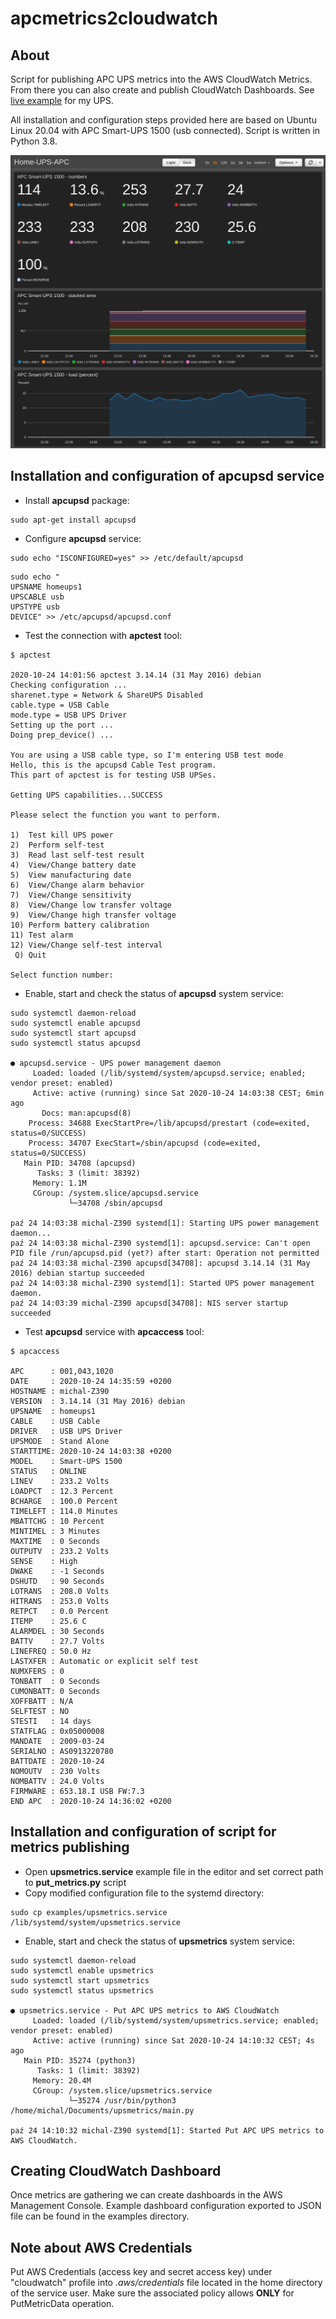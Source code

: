 # apcmetrics2cloudwatch
## About
Script for publishing APC UPS metrics into the AWS CloudWatch Metrics. From there you can also create and publish CloudWatch Dashboards. See [live example](https://cloudwatch.amazonaws.com/dashboard.html?dashboard=Home-UPS-APC&context=eyJSIjoidXMtZWFzdC0xIiwiRCI6ImN3LWRiLTcxMDM5ODUwNDIwOSIsIlUiOiJ1cy1lYXN0LTFfYXcxb0JtODdUIiwiQyI6Im90Y3FuaDEybHYwbWhmbGVzamJocm04azUiLCJJIjoidXMtZWFzdC0xOjg4YmY2ODBiLWYxMTQtNDVjOS05YzlkLTE4OTUzZTdlNDIxMSIsIk0iOiJQdWJsaWMifQ%3D%3D) for my UPS.

All installation and configuration steps provided here are based on Ubuntu Linux 20.04 with APC Smart-UPS 1500 (usb connected). Script is written in Python 3.8.

![alt text](images/cloudwatch_dashboard.png)
## Installation and configuration of apcupsd service
* Install **apcupsd** package:
```
sudo apt-get install apcupsd
```
* Configure **apcupsd** service:
```
sudo echo "ISCONFIGURED=yes" >> /etc/default/apcupsd
```
```
sudo echo "
UPSNAME homeups1
UPSCABLE usb
UPSTYPE usb
DEVICE" >> /etc/apcupsd/apcupsd.conf
```
* Test the connection with **apctest** tool:
```
$ apctest

2020-10-24 14:01:56 apctest 3.14.14 (31 May 2016) debian
Checking configuration ...
sharenet.type = Network & ShareUPS Disabled
cable.type = USB Cable
mode.type = USB UPS Driver
Setting up the port ...
Doing prep_device() ...

You are using a USB cable type, so I'm entering USB test mode
Hello, this is the apcupsd Cable Test program.
This part of apctest is for testing USB UPSes.

Getting UPS capabilities...SUCCESS

Please select the function you want to perform.

1)  Test kill UPS power
2)  Perform self-test
3)  Read last self-test result
4)  View/Change battery date
5)  View manufacturing date
6)  View/Change alarm behavior
7)  View/Change sensitivity
8)  View/Change low transfer voltage
9)  View/Change high transfer voltage
10) Perform battery calibration
11) Test alarm
12) View/Change self-test interval
 Q) Quit

Select function number:
```
* Enable, start and check the status of **apcupsd** system service:
```
sudo systemctl daemon-reload
sudo systemctl enable apcupsd
sudo systemctl start apcupsd
sudo systemctl status apcupsd

● apcupsd.service - UPS power management daemon
     Loaded: loaded (/lib/systemd/system/apcupsd.service; enabled; vendor preset: enabled)
     Active: active (running) since Sat 2020-10-24 14:03:38 CEST; 6min ago
       Docs: man:apcupsd(8)
    Process: 34688 ExecStartPre=/lib/apcupsd/prestart (code=exited, status=0/SUCCESS)
    Process: 34707 ExecStart=/sbin/apcupsd (code=exited, status=0/SUCCESS)
   Main PID: 34708 (apcupsd)
      Tasks: 3 (limit: 38392)
     Memory: 1.1M
     CGroup: /system.slice/apcupsd.service
             └─34708 /sbin/apcupsd

paź 24 14:03:38 michal-Z390 systemd[1]: Starting UPS power management daemon...
paź 24 14:03:38 michal-Z390 systemd[1]: apcupsd.service: Can't open PID file /run/apcupsd.pid (yet?) after start: Operation not permitted
paź 24 14:03:38 michal-Z390 apcupsd[34708]: apcupsd 3.14.14 (31 May 2016) debian startup succeeded
paź 24 14:03:38 michal-Z390 systemd[1]: Started UPS power management daemon.
paź 24 14:03:39 michal-Z390 apcupsd[34708]: NIS server startup succeeded
```
* Test **apcupsd** service with **apcaccess** tool:
```
$ apcaccess

APC      : 001,043,1020
DATE     : 2020-10-24 14:35:59 +0200
HOSTNAME : michal-Z390
VERSION  : 3.14.14 (31 May 2016) debian
UPSNAME  : homeups1
CABLE    : USB Cable
DRIVER   : USB UPS Driver
UPSMODE  : Stand Alone
STARTTIME: 2020-10-24 14:03:38 +0200
MODEL    : Smart-UPS 1500
STATUS   : ONLINE
LINEV    : 233.2 Volts
LOADPCT  : 12.3 Percent
BCHARGE  : 100.0 Percent
TIMELEFT : 114.0 Minutes
MBATTCHG : 10 Percent
MINTIMEL : 3 Minutes
MAXTIME  : 0 Seconds
OUTPUTV  : 233.2 Volts
SENSE    : High
DWAKE    : -1 Seconds
DSHUTD   : 90 Seconds
LOTRANS  : 208.0 Volts
HITRANS  : 253.0 Volts
RETPCT   : 0.0 Percent
ITEMP    : 25.6 C
ALARMDEL : 30 Seconds
BATTV    : 27.7 Volts
LINEFREQ : 50.0 Hz
LASTXFER : Automatic or explicit self test
NUMXFERS : 0
TONBATT  : 0 Seconds
CUMONBATT: 0 Seconds
XOFFBATT : N/A
SELFTEST : NO
STESTI   : 14 days
STATFLAG : 0x05000008
MANDATE  : 2009-03-24
SERIALNO : AS0913220780
BATTDATE : 2020-10-24
NOMOUTV  : 230 Volts
NOMBATTV : 24.0 Volts
FIRMWARE : 653.18.I USB FW:7.3
END APC  : 2020-10-24 14:36:02 +0200
```
## Installation and configuration of script for metrics publishing
* Open **upsmetrics.service** example file in the editor and set correct path to **put_metrics.py** script
* Copy modified configuration file to the systemd directory:
```
sudo cp examples/upsmetrics.service /lib/systemd/system/upsmetrics.service
```
* Enable, start and check the status of **upsmetrics** system service:
```
sudo systemctl daemon-reload
sudo systemctl enable upsmetrics
sudo systemctl start upsmetrics
sudo systemctl status upsmetrics

● upsmetrics.service - Put APC UPS metrics to AWS CloudWatch
     Loaded: loaded (/lib/systemd/system/upsmetrics.service; enabled; vendor preset: enabled)
     Active: active (running) since Sat 2020-10-24 14:10:32 CEST; 4s ago
   Main PID: 35274 (python3)
      Tasks: 1 (limit: 38392)
     Memory: 20.4M
     CGroup: /system.slice/upsmetrics.service
             └─35274 /usr/bin/python3 /home/michal/Documents/upsmetrics/main.py

paź 24 14:10:32 michal-Z390 systemd[1]: Started Put APC UPS metrics to AWS CloudWatch.
```

## Creating CloudWatch Dashboard
Once metrics are gathering we can create dashboards in the AWS Management Console. Example dashboard configuration exported to JSON file can be found in the examples directory.

## Note about AWS Credentials
Put AWS Credentials (access key and secret access key) under "cloudwatch" profile into *.aws/credentials* file located in the home directory of the service user.
Make sure the associated policy allows **ONLY** for PutMetricData operation.

